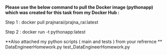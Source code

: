 **Please use the below command to pull the Docker image (pythonapp) which was created for this task from my Docker Hub :**


Step 1 :
docker pull prajnarai/prajna_rai:latest


Step 2 :
docker run -t pythonapp:latest 


**Also attached my python scripts ( main and tests ) from your refrernce **
DataEngineerHomework.py
test_DataEngineerHomework.py
